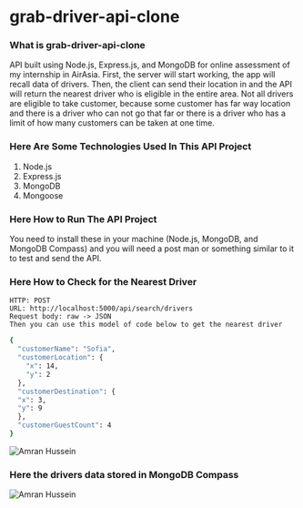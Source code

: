 # grab-driver-api-clone
### **What is grab-driver-api-clone**

API built using Node.js, Express.js, and MongoDB for online assessment of my internship in AirAsia. First, the server will start working, the app will recall data of drivers. Then, the client can send their location in and the API will return the nearest driver who is eligible in the entire area. Not all drivers are eligible to take customer, because some customer has far way location and there is a driver who can not go that far or there is a driver who has a limit of how many customers can be taken at one time.

### **Here Are Some Technologies Used In This API Project**

1. Node.js
2. Express.js
3. MongoDB
4. Mongoose

### **Here How to Run The API Project**

You need to install these in your machine (Node.js, MongoDB, and MongoDB Compass) and you will need a post man or something similar to it to test and send the API.

### **Here How to Check for the Nearest Driver**

    HTTP: POST
    URL: http://localhost:5000/api/search/drivers
    Request body: raw -> JSON
    Then you can use this model of code below to get the nearest driver

```bash
{
  "customerName": "Sofia",
  "customerLocation": {
    "x": 14,
    "y": 2
  },
  "customerDestination": {
  "x": 3,
  "y": 9
  },
  "customerGuestCount": 4
}
```

![Amran Hussein](https://user-images.githubusercontent.com/78696359/140646572-45448e3d-9582-4a29-af44-01243e5a6f65.PNG)

### **Here the drivers data stored in MongoDB Compass**

![Amran Hussein](https://user-images.githubusercontent.com/78696359/140647388-fcaab18d-5fcd-4a27-adef-7d4e94c768a4.PNG)
